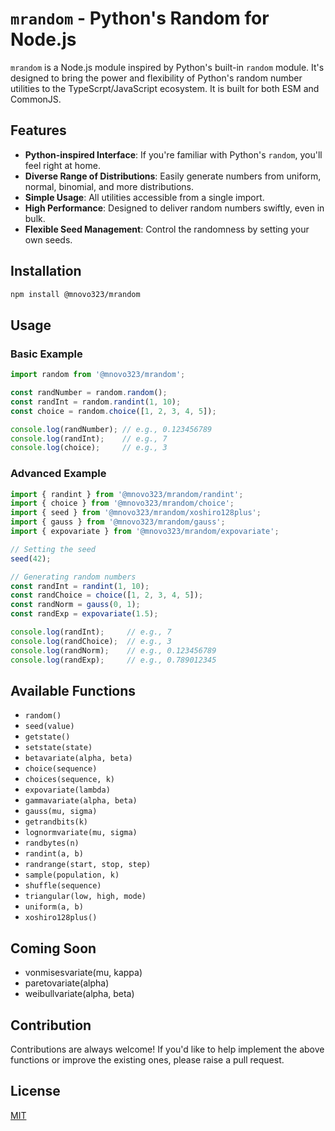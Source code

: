 # `mrandom` - Python's Random for Node.js

`mrandom` is a Node.js module inspired by Python's built-in `random` module. It's designed to bring the power and flexibility of Python's random number utilities to the TypeScrpt/JavaScript ecosystem. It is built for both ESM and CommonJS.

## Features

- **Python-inspired Interface**: If you're familiar with Python's `random`, you'll feel right at home.
- **Diverse Range of Distributions**: Easily generate numbers from uniform, normal, binomial, and more distributions.
- **Simple Usage**: All utilities accessible from a single import.
- **High Performance**: Designed to deliver random numbers swiftly, even in bulk.
- **Flexible Seed Management**: Control the randomness by setting your own seeds.

## Installation

```bash
npm install @mnovo323/mrandom
```

## Usage

### Basic Example
```typescript
import random from '@mnovo323/mrandom';

const randNumber = random.random();
const randInt = random.randint(1, 10);
const choice = random.choice([1, 2, 3, 4, 5]);

console.log(randNumber); // e.g., 0.123456789
console.log(randInt);    // e.g., 7
console.log(choice);     // e.g., 3
```

### Advanced Example
```typescript
import { randint } from '@mnovo323/mrandom/randint';
import { choice } from '@mnovo323/mrandom/choice';
import { seed } from '@mnovo323/mrandom/xoshiro128plus';
import { gauss } from '@mnovo323/mrandom/gauss';
import { expovariate } from '@mnovo323/mrandom/expovariate';

// Setting the seed
seed(42);

// Generating random numbers
const randInt = randint(1, 10);
const randChoice = choice([1, 2, 3, 4, 5]);
const randNorm = gauss(0, 1);
const randExp = expovariate(1.5);

console.log(randInt);     // e.g., 7
console.log(randChoice);  // e.g., 3
console.log(randNorm);    // e.g., 0.123456789
console.log(randExp);     // e.g., 0.789012345
```

## Available Functions
- `random()`
- `seed(value)`
- `getstate()`
- `setstate(state)`
- `betavariate(alpha, beta)`
- `choice(sequence)`
- `choices(sequence, k)`
- `expovariate(lambda)`
- `gammavariate(alpha, beta)`
- `gauss(mu, sigma)`
- `getrandbits(k)`
- `lognormvariate(mu, sigma)`
- `randbytes(n)`
- `randint(a, b)`
- `randrange(start, stop, step)`
- `sample(population, k)`
- `shuffle(sequence)`
- `triangular(low, high, mode)`
- `uniform(a, b)`
- `xoshiro128plus()`

## Coming Soon

- vonmisesvariate(mu, kappa)
- paretovariate(alpha)
- weibullvariate(alpha, beta)

## Contribution

Contributions are always welcome! If you'd like to help implement the above functions or improve the existing ones, please raise a pull request.

## License

[MIT](https://choosealicense.com/licenses/mit/)